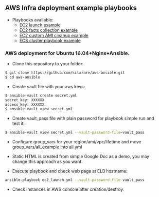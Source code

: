 ## AWS Infra deployment example playbooks

- Playbooks available:
  - [EC2 launch example](./ec2_launch.yml)
  - [EC2 facts collection example](./ec2_facts.yml)
  - [EC2 custom AMI cleanup example](./ami_cleanup.yml)
  - [ECS cluster playbook example](./ecs_cluster.yml)

### AWS deployment for Ubuntu 16.04+Nginx+Ansible.

- Clone this repository to your folder:
```sh
$ git clone https://github.com/silazare/aws-ansible.git
$ cd aws-ansible
```

- Create vault file with your aws keys:
```sh
$ ansible-vault create secret.yml
secret_key: XXXXXX
access_key: XXXXXX
$ ansible-vault view secret.yml
```

- Create vault_pass file with plain password for playbook simple run and test it:
```sh
$ ansible-vault view secret.yml --vault-password-file=vault_pass
```

- Configure group_vars for your region/ami/vpc/lifetime and move group_vars/all_example into all.yml
- Static HTML is created from simple Google Doc as a demo, you may change this approach as you want.

- Execute playbook and check web page at ELB hostname:
```sh
ansible-playbook ec2_launch.yml --vault-password-file vault_pass
```

- Check instances in AWS console after creation/destroy.
